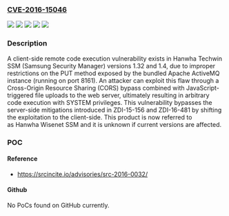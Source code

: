 ### [CVE-2016-15046](https://cve.mitre.org/cgi-bin/cvename.cgi?name=CVE-2016-15046)
![](https://img.shields.io/static/v1?label=Product&message=Security%20Manager&color=blue)
![](https://img.shields.io/static/v1?label=Version&message=1.32%20&color=brightgreen)
![](https://img.shields.io/static/v1?label=Version&message=1.4%20&color=brightgreen)
![](https://img.shields.io/static/v1?label=Vulnerability&message=CWE-306%20Missing%20Authentication%20for%20Critical%20Function&color=brightgreen)
![](https://img.shields.io/static/v1?label=Vulnerability&message=CWE-434%20Unrestricted%20Upload%20of%20File%20with%20Dangerous%20Type&color=brightgreen)

### Description

A client-side remote code execution vulnerability exists in Hanwha Techwin SSM (Samsung Security Manager) versions 1.32 and 1.4, due to improper restrictions on the PUT method exposed by the bundled Apache ActiveMQ instance (running on port 8161). An attacker can exploit this flaw through a Cross-Origin Resource Sharing (CORS) bypass combined with JavaScript-triggered file uploads to the web server, ultimately resulting in arbitrary code execution with SYSTEM privileges. This vulnerability bypasses the server-side mitigations introduced in ZDI-15-156 and ZDI-16-481 by shifting the exploitation to the client-side. This product is now referred to as Hanwha Wisenet SSM and it is unknown if current versions are affected.

### POC

#### Reference
- https://srcincite.io/advisories/src-2016-0032/

#### Github
No PoCs found on GitHub currently.

